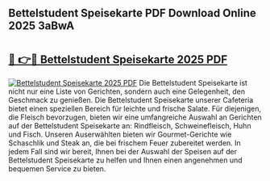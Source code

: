 ## Bettelstudent Speisekarte PDF Download Online 2025 3aBwA

# <h2><a href="http://gc7oy3.nevu.top/?p=Bettelstudent+Speisekarte">🔗 👉🔴 Bettelstudent Speisekarte 2025 PDF</a></h2>

[![Bettelstudent Speisekarte 2025 PDF](https://i.imgur.com/dBaPXMq.png)](http://gc7oy3.nevu.top/?p=Bettelstudent+Speisekarte)
Die Bettelstudent Speisekarte ist nicht nur eine Liste von Gerichten, sondern auch eine Gelegenheit, den Geschmack zu genießen. Die Bettelstudent Speisekarte unserer Cafeteria bietet einen speziellen Bereich für leichte und frische Salate. Für diejenigen, die Fleisch bevorzugen, bieten wir eine umfangreiche Auswahl an Gerichten auf der Bettelstudent Speisekarte an: Rindfleisch, Schweinefleisch, Huhn und Fisch. Unseren Auserwählten bieten wir Gourmet-Gerichte wie Schaschlik und Steak an, die bei frischem Feuer zubereitet werden. In jedem Fall sind wir bereit, Ihnen bei der Auswahl der Speisen auf der Bettelstudent Speisekarte zu helfen und Ihnen einen angenehmen und bequemen Service zu bieten.
